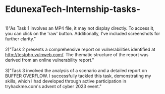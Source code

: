 # EdunexaTech-Internship-tasks-
<br>1)"As Task 1 involves an MP4 file, it may not display directly. To access it, you can click on the 'raw' button. Additionally, I've included screenshots for further clarity." </br>
<br>2)"Task 2 presents a comprehensive report on vulnerabilities identified at http://testphp.vulnweb.com/. The thematic structure of the report was derived from an online vulnerability report."</br>
<br>3)"Task 3 involved the analysis of a scenario and a detailed report on BUFFER OVERFLOW. I successfully tackled this task, demonstrating my skills, which I had developed through active participation in tryhackme.com's advent of cyber 2023 event."</br>

